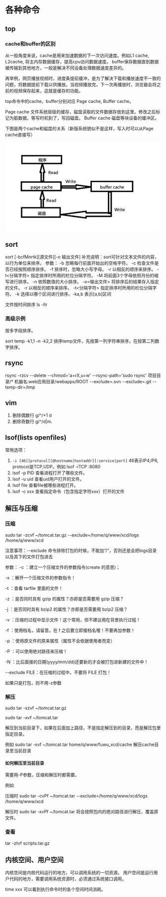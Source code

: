 # 各种命令

## top

### cache和buffer的区别

从一般角度来说，cache是用来加速数据的下一次访问速度。例如L1 cache, L2cache, 将主内存数据缓存，提高cpu访问数据速度。
buffer保存数据直到数据被传输到其他地方，一般是解决不同设备处理数据速度差异的。

再举例，网页播放视频时，进度条提前缓冲，是为了解决下载和播放速度不一致的问题，将数据提前下载以供播放。当视频播放完，下一次再播放时，浏览器会将之前的视频保存起来，这就是缓存的功能。

top命令中的cache，buffer分别对应 Page cache, Buffer cache。

Page cache 文件系统层级的缓存，磁盘读取的文件数据存放到这里。修改之后标记为脏数据，等写时机到了，写回磁盘。
Buffer cache 磁盘等块设备的缓冲区。

下图是两个cache和磁盘的关系（新版系统貌似不是这样，写入时可以从Page cache直接写）

![两个cache和磁盘的关系](./attach/page_buffer_cache.jpg)

## sort

sort [-bcfMnrtk][源文件][-o 输出文件]
补充说明：sort可针对文本文件的内容，以行为单位来排序。
参数：
  -b   忽略每行前面开始出的空格字符。
  -c   检查文件是否已经按照顺序排序。
  -f   排序时，忽略大小写字母。
  -r   以相反的顺序来排序。
  -t<分隔字符>   指定排序时所用的栏位分隔字符。
  -M   将前面3个字母依照月份的缩写进行排序。
  -n   依照数值的大小排序。
  -o<输出文件>   将排序后的结果存入指定的文件。
  -r   以相反的顺序来排序。
  -t<分隔字符>   指定排序时所用的栏位分隔字符。
  -k  选择以哪个区间进行排序。-ka,b 表示[a,b]区间

文件按时间排序
ls -ltr

### 高级示例

按多字段排序。

sort temp -k1,1 -n -k2,2 排序temp文件，先按第一列字符串排序，在按第二列数字排序。

## rsync

rsync -rzcv --delete --chmod='a=rX,u+w' --rsync-path='sudo rsync' 项目目录/* 机器名:web应用目录/webapps/ROOT --exclude=.svn --exclude=.git --temp-dir=/tmp

## vim

1. 删除偶数行 g/^/+1 d
2. 删除奇数行 g/^/d|m.

## lsof(lists openfiles)

常用选项：

1. `-i [46][protocol][@hostname|hostaddr][:service|port]` 46表示IP4,IP6, protocol是TCP,UDP。例如 lsof -iTCP :8080
2. lsof -p PID 查看进程打开了哪些文件。
3. lsof -u uid 查看uid用户打开的文件。
4. lsof file 查看file被哪些进程打开。
5. lsof -c xxx 查看指定命令（包含指定字符xxx）打开的文件

## 解压与压缩

### 压缩

sudo tar -zcvf ~/tomcat.tar.gz --exclude=/home/q/www/xcd/logs  /home/q/www/xcd

注意事项：--exclude 命令排除打包的时候，不能加“/”，否则还是会把logs目录以及其下的文件打包进去

参数：
-c ：建立一个压缩文件的参数指令(create 的意思)；

-x ：解开一个压缩文件的参数指令！

-t ：查看 tarfile 里面的文件！

-z ：是否同时具有 gzip 的属性？亦即是否需要用 gzip 压缩？

-j ：是否同时具有 bzip2 的属性？亦即是否需要用 bzip2 压缩？

-v ：压缩的过程中显示文件！这个常用，但不建议用在背景执行过程！

-f ：使用档名，请留意，在 f 之后要立即接档名喔！不要再加参数！

-p ：使用原文件的原来属性（属性不会依据使用者而变）

-P ：可以使用绝对路径来压缩！

-N ：比后面接的日期(yyyy/mm/dd)还要新的才会被打包进新建的文件中！

--exclude FILE：在压缩的过程中，不要将 FILE 打包！

如果只是打包，则不用-z参数

### 解压

sudo tar -xzvf ~/tomcat.tar.gz

sudo tar -xvf ~/tomcat.tar

解压到当前目录下，如果在后面加上路径，不是指定解压到的目录，而是解压包里指定目录。

例如 sudo tar -xvf ~/tomcat.tar home/q/www/fuwu_xcd/cache 解压cache目录至当前目录

#### 如何解压至当前目录

需要用-P参数，压缩和解压时都需要。

例如

压缩时 sudo tar -cvPf ~/tomcat.tar --exclude=/home/q/www/xcd/logs  /home/q/www/xcd

解压时 sudo tar -xvPf ~/tomcat.tar 将会按照包内的绝对路径进行解压，覆盖原文件。

### 查看

tar -ztvf scripts.tar.gz

## 内核空间、用户空间

内核空间是内核代码运行的地方，可以调用系统的一切资源。
用户空间是运行用户代码的地方，需要调用系统资源时，必须通过系统接口调用。

time xxx 可以看到执行命令时的各个空间时间消耗。
